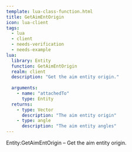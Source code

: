 ```yaml
---
template: lua-class-function.html
title: GetAimEntOrigin
icon: lua-client
tags:
  - lua
  - client
  - needs-verification
  - needs-example
lua:
  library: Entity
  function: GetAimEntOrigin
  realm: client
  description: "Get the aim entity origin."
  
  arguments:
    - name: "attachedTo"
      type: Entity
  returns:
    - type: Vector
      description: "The aim entity origin"
    - type: angle
      description: "The aim entity angles"
---
```


<div class="lua__search__keywords">
Entity:GetAimEntOrigin &#x2013; Get the aim entity origin.
</div>
